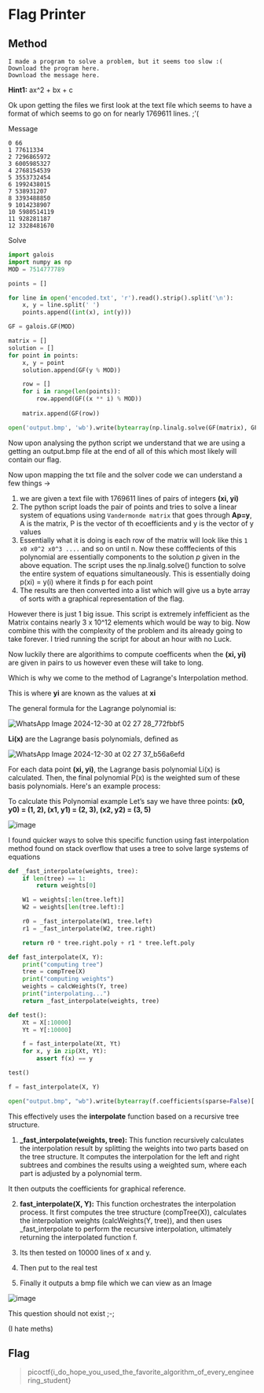 # Flag Printer

## Method

```
I made a program to solve a problem, but it seems too slow :(
Download the program here.
Download the message here.
```

**Hint1:** ax^2 + bx + c

Ok upon getting the files we first look at the text file which seems to have a format of which seems to go on for nearly 1769611 lines. ;'(

Message
```
0 66
1 77611334
2 7296865972
3 6005985327
4 2768154539
5 3553732454
6 1992438015
7 538931207
8 3393488850
9 1014238907
10 5980514119
11 928281187
12 3328481670
```

Solve
```python
import galois
import numpy as np
MOD = 7514777789

points = []

for line in open('encoded.txt', 'r').read().strip().split('\n'):
    x, y = line.split(' ')
    points.append((int(x), int(y)))

GF = galois.GF(MOD)

matrix = []
solution = []
for point in points:
    x, y = point
    solution.append(GF(y % MOD))

    row = []
    for i in range(len(points)):
        row.append(GF((x ** i) % MOD))
    
    matrix.append(GF(row))

open('output.bmp', 'wb').write(bytearray(np.linalg.solve(GF(matrix), GF(solution)).tolist()[:-1]))
```

Now upon analysing the python script we understand that we are using a getting an output.bmp file at the end of all of this which most likely will contain our flag.

Now upon mapping the txt file and the solver code we can understand a few things ->

1. we are given a text file with 1769611 lines of pairs of integers **(xi, yi)** 
2. The python script loads the pair of points and tries to solve a linear system of equations using ``Vandermonde matrix`` that goes through **Ap=y**, A is the matrix, P is the vector of th ecoefficients and y is the vector of y values
3. Essentially what it is doing is each row of the matrix will look like this ``1 x0 x0^2 x0^3 ....`` and so on until n. Now these cofffecients of this polynomial are essentially components to the solution *p* given in the above equation. The script uses the np.linalg.solve() function to solve the entire system of equations simultaneously. This is essentially doing p(xi) = y(i) where it finds p for each point 
4. The results are then converted into a list which will give us a byte array of sorts with a graphical representation of the flag.

However there is just 1 big issue. This script is extremely infefficient as the Matrix contains nearly 3 x 10^12 elements which would be way to big. Now combine this with the complexity of the problem and its already going to take forever. I tried running the script for about an hour with no Luck.

Now luckily there are algorithims to compute coefficents when the **(xi, yi)** are given in pairs to us however even these will take to long.

Which is why we come to the method of Lagrange's Interpolation method.

This is where **yi** are known as the values at **xi**

The general formula for the Lagrange polynomial is:

![WhatsApp Image 2024-12-30 at 02 27 28_772fbbf5](https://github.com/user-attachments/assets/a47cb026-cbd8-446b-b4c0-0b8c2a918865)

**Li(x)** are the Lagrange basis polynomials, defined as

![WhatsApp Image 2024-12-30 at 02 27 37_b56a6efd](https://github.com/user-attachments/assets/f6007319-8560-4440-8ccc-f3265fc6a7c2)

For each data point **(xi, yi)**, the Lagrange basis polynomial Li(x) is calculated. Then, the final polynomial P(x) is the weighted sum of these basis polynomials. Here's an example process: 

To calculate this Polynomial example
Let’s say we have three points: **(x0, y0) = (1, 2), (x1, y1) = (2, 3), (x2, y2) = (3, 5)**

![image](https://github.com/user-attachments/assets/c6238c1c-57c0-4dec-ac4b-226fdb6394ab)


I found quicker ways to solve this specific function using fast interpolation method found on stack overflow that uses a tree to solve large systems of equations

```python
def _fast_interpolate(weights, tree):
    if len(tree) == 1:
        return weights[0]

    W1 = weights[:len(tree.left)]
    W2 = weights[len(tree.left):]

    r0 = _fast_interpolate(W1, tree.left)
    r1 = _fast_interpolate(W2, tree.right)

    return r0 * tree.right.poly + r1 * tree.left.poly

def fast_interpolate(X, Y):
    print("computing tree")
    tree = compTree(X)
    print("computing weights")
    weights = calcWeights(Y, tree)
    print("interpolating...")
    return _fast_interpolate(weights, tree)

def test():
    Xt = X[:10000]
    Yt = Y[:10000]

    f = fast_interpolate(Xt, Yt)
    for x, y in zip(Xt, Yt):
        assert f(x) == y

test()

f = fast_interpolate(X, Y)

open("output.bmp", "wb").write(bytearray(f.coefficients(sparse=False)[:-1]))
```

This effectively uses the **interpolate** function based on a recursive tree structure.

1. **_fast_interpolate(weights, tree):** This function recursively calculates the interpolation result by splitting the weights into two parts based on the tree structure. It computes the interpolation for the left and right subtrees and combines the results using a weighted sum, where each part is adjusted by a polynomial term.

It then outputs the coefficients for graphical reference.

2. **fast_interpolate(X, Y):** This function orchestrates the interpolation process. It first computes the tree structure (compTree(X)), calculates the interpolation weights (calcWeights(Y, tree)), and then uses _fast_interpolate to perform the recursive interpolation, ultimately returning the interpolated function f. 

3. Its then tested on 10000 lines of x and y. 

4. Then put to the real test

5. Finally it outputs a bmp file which we can view as an Image

![image](https://github.com/user-attachments/assets/7835a746-51e8-409c-ab04-c8fa0bac2f45)

This question should not exist ;-;

(I hate meths)

## Flag

> picoctf{i_do_hope_you_used_the_favorite_algorithm_of_every_engineering_student}
